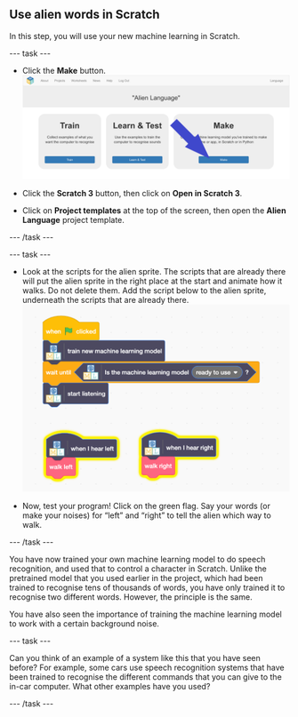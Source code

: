 ## Use alien words in Scratch
In this step, you will use your new machine learning in Scratch.

--- task ---

+ Click the **Make** button.
![Arrow pointing to the make button](images/make-annotated.png)

+ Click the **Scratch 3** button, then click on **Open in Scratch 3**.

+ Click on **Project templates** at the top of the screen, then open the **Alien Language** project template.

--- /task ---

--- task ---

+ Look at the scripts for the alien sprite. The scripts that are already there will put the alien sprite in the right place at the start and animate how it walks. Do not delete them. Add the script below to the alien sprite, underneath the scripts that are already there. 
![New scripts to add including new buttons to use your machine learning model](images/add-new-blocks.png)

+ Now, test your program! Click on the green flag. Say your words (or make your noises) for “left” and “right” to tell the alien which way to walk.

--- /task ---

You have now trained your own machine learning model to do speech recognition, and used that to control a character in Scratch.
Unlike the pretrained model that you used earlier in the project, which had been trained to recognise tens of thousands of words, you have only trained it to recognise two different words. However, the principle is the same.

You have also seen the importance of training the machine learning model to work with a certain background noise.

--- task ---

Can you think of an example of a system like this that you have seen before? For example, some cars use speech recognition systems that have been trained to recognise the different commands that you can give to the in-car computer. What other examples have you used?

--- /task ---
